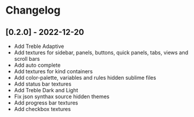 # Changelog

## [0.2.0] - 2022-12-20

- Add Treble Adaptive
- Add textures for sidebar, panels, buttons, quick panels, tabs, views and scroll bars
- Add auto complete
- Add textures for kind containers
- Add color-palette, variables and rules hidden sublime files
- Add status bar textures
- Add Treble Dark and Light
- Fix json synthax source hidden themes
- Add progress bar textures
- Add checkbox textures
